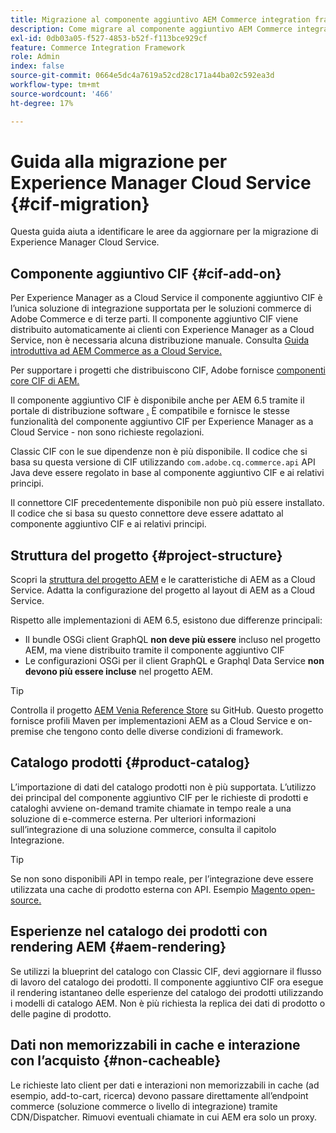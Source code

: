 ```yaml
---
title: Migrazione al componente aggiuntivo AEM Commerce integration framework (CIF)
description: Come migrare al componente aggiuntivo AEM Commerce integration framework (CIF) da una versione precedente
exl-id: 0db03a05-f527-4853-b52f-f113bce929cf
feature: Commerce Integration Framework
role: Admin
index: false
source-git-commit: 0664e5dc4a7619a52cd28c171a44ba02c592ea3d
workflow-type: tm+mt
source-wordcount: '466'
ht-degree: 17%

---
```



# Guida alla migrazione per Experience Manager Cloud Service {#cif-migration}

Questa guida aiuta a identificare le aree da aggiornare per la migrazione di Experience Manager Cloud Service.

## Componente aggiuntivo CIF {#cif-add-on}

Per Experience Manager as a Cloud Service il componente aggiuntivo CIF è l’unica soluzione di integrazione supportata per le soluzioni commerce di Adobe Commerce e di terze parti. Il componente aggiuntivo CIF viene distribuito automaticamente ai clienti con Experience Manager as a Cloud Service, non è necessaria alcuna distribuzione manuale. Consulta [Guida introduttiva ad AEM Commerce as a Cloud Service.](/help/commerce-cloud/cif-storefront/getting-started.md)

Per supportare i progetti che distribuiscono CIF, Adobe fornisce [componenti core CIF di AEM.](https://github.com/adobe/aem-core-cif-components)

Il componente aggiuntivo CIF è disponibile anche per AEM 6.5 tramite il portale di distribuzione software [.](/help/implementing/developing/tools/package-manager.md) È compatibile e fornisce le stesse funzionalità del componente aggiuntivo CIF per Experience Manager as a Cloud Service - non sono richieste regolazioni.

Classic CIF con le sue dipendenze non è più disponibile. Il codice che si basa su questa versione di CIF utilizzando `com.adobe.cq.commerce.api` API Java deve essere regolato in base al componente aggiuntivo CIF e ai relativi principi.

Il connettore CIF precedentemente disponibile non può più essere installato. Il codice che si basa su questo connettore deve essere adattato al componente aggiuntivo CIF e ai relativi principi.

## Struttura del progetto {#project-structure}

Scopri la [struttura del progetto AEM](/help/implementing/developing/introduction/aem-project-content-package-structure.md) e le caratteristiche di AEM as a Cloud Service. Adatta la configurazione del progetto al layout di AEM as a Cloud Service.

Rispetto alle implementazioni di AEM 6.5, esistono due differenze principali:

* Il bundle OSGi client GraphQL **non deve più essere** incluso nel progetto AEM, ma viene distribuito tramite il componente aggiuntivo CIF
* Le configurazioni OSGi per il client GraphQL e Graphql Data Service **non devono più essere incluse** nel progetto AEM.

>[!TIP]
>
>Controlla il progetto [AEM Venia Reference Store](https://github.com/adobe/aem-cif-guides-venia) su GitHub. Questo progetto fornisce profili Maven per implementazioni AEM as a Cloud Service e on-premise che tengono conto delle diverse condizioni di framework.

## Catalogo prodotti {#product-catalog}

L’importazione di dati del catalogo prodotti non è più supportata. L’utilizzo dei principal del componente aggiuntivo CIF per le richieste di prodotti e cataloghi avviene on-demand tramite chiamate in tempo reale a una soluzione di e-commerce esterna. Per ulteriori informazioni sull’integrazione di una soluzione commerce, consulta il capitolo Integrazione.

>[!TIP]
>
>Se non sono disponibili API in tempo reale, per l’integrazione deve essere utilizzata una cache di prodotto esterna con API. Esempio [Magento open-source.](https://business.adobe.com/it/products/magento/open-source.html)

## Esperienze nel catalogo dei prodotti con rendering AEM {#aem-rendering}

Se utilizzi la blueprint del catalogo con Classic CIF, devi aggiornare il flusso di lavoro del catalogo dei prodotti. Il componente aggiuntivo CIF ora esegue il rendering istantaneo delle esperienze del catalogo dei prodotti utilizzando i modelli di catalogo AEM. Non è più richiesta la replica dei dati di prodotto o delle pagine di prodotto.

## Dati non memorizzabili in cache e interazione con l’acquisto {#non-cacheable}

Le richieste lato client per dati e interazioni non memorizzabili in cache (ad esempio, add-to-cart, ricerca) devono passare direttamente all’endpoint commerce (soluzione commerce o livello di integrazione) tramite CDN/Dispatcher. Rimuovi eventuali chiamate in cui AEM era solo un proxy.

